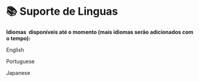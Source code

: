 # 📚 Suporte de Linguas

**Idiomas ​​ disponíveis até o momento (mais idiomas serão adicionados com o ​​tempo):**

English

Portuguese

Japanese

